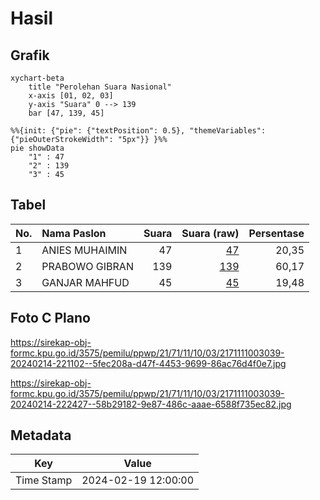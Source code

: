 # Hasil

## Grafik

```mermaid
xychart-beta
    title "Perolehan Suara Nasional"
    x-axis [01, 02, 03]
    y-axis "Suara" 0 --> 139
    bar [47, 139, 45]
```

```mermaid
%%{init: {"pie": {"textPosition": 0.5}, "themeVariables": {"pieOuterStrokeWidth": "5px"}} }%%
pie showData
    "1" : 47
    "2" : 139
    "3" : 45
```

## Tabel

| No. | Nama Paslon    | Suara | Suara (raw) | Persentase |
|:--- |:-------------- | -----:| -----------:| ----------:|
| 1   | ANIES MUHAIMIN | 47    | [47][p-1]   | 20,35      |
| 2   | PRABOWO GIBRAN | 139   | [139][p-2]  | 60,17      |
| 3   | GANJAR MAHFUD  | 45    | [45][p-3]   | 19,48      |


[p-1]: https://github.com/gigit-pemilu/pemilu-2024/blob/main/pilpres/hitung-suara/sub/21-kepulauan-riau/sub/71-kota-batam/sub/11-sagulung/sub/1003-sungai-lekop/sub/039-tps/sub/paslon-1.txt
[p-2]: https://github.com/gigit-pemilu/pemilu-2024/blob/main/pilpres/hitung-suara/sub/21-kepulauan-riau/sub/71-kota-batam/sub/11-sagulung/sub/1003-sungai-lekop/sub/039-tps/sub/paslon-2.txt
[p-3]: https://github.com/gigit-pemilu/pemilu-2024/blob/main/pilpres/hitung-suara/sub/21-kepulauan-riau/sub/71-kota-batam/sub/11-sagulung/sub/1003-sungai-lekop/sub/039-tps/sub/paslon-3.txt

## Foto C Plano

https://sirekap-obj-formc.kpu.go.id/3575/pemilu/ppwp/21/71/11/10/03/2171111003039-20240214-221102--5fec208a-d47f-4453-9699-86ac76d4f0e7.jpg

https://sirekap-obj-formc.kpu.go.id/3575/pemilu/ppwp/21/71/11/10/03/2171111003039-20240214-222427--58b29182-9e87-486c-aaae-6588f735ec82.jpg


## Metadata

| Key        | Value               |
| ---------- | ------------------- |
| Time Stamp | 2024-02-19 12:00:00 |



